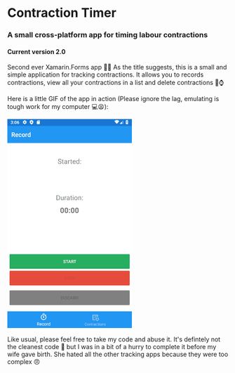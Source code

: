 # Contraction Timer
### A small cross-platform app for timing labour contractions

#### Current version 2.0

Second ever Xamarin.Forms app 🥳🎉 As the title suggests, this is a small and simple application for tracking contractions. It allows 
you to records contractions, view all your contractions in a list and delete contractions 👶⌚

Here is a little GIF of the app in action (Please ignore the lag, emulating is tough work for my computer 💻😫):

![](https://github.com/IT-Delinquent/Contraction_Timer/blob/master/Contraction_GIF.gif)

Like usual, please feel free to take my code and abuse it. It's defintely not the cleanest code 🚮 but I was in a bit of a 
hurry to complete it before my wife gave birth. She hated all the other tracking apps because they were too complex 😠

